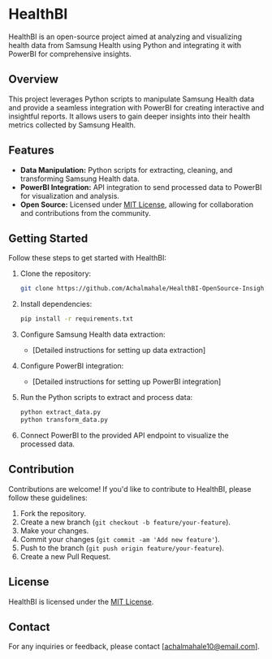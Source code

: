 # HealthBI

HealthBI is an open-source project aimed at analyzing and visualizing health data from Samsung Health using Python and integrating it with PowerBI for comprehensive insights.

## Overview

This project leverages Python scripts to manipulate Samsung Health data and provide a seamless integration with PowerBI for creating interactive and insightful reports. It allows users to gain deeper insights into their health metrics collected by Samsung Health.

## Features

- **Data Manipulation:** Python scripts for extracting, cleaning, and transforming Samsung Health data.
- **PowerBI Integration:** API integration to send processed data to PowerBI for visualization and analysis.
- **Open Source:** Licensed under [MIT License](LICENSE.md), allowing for collaboration and contributions from the community.

## Getting Started

Follow these steps to get started with HealthBI:

1. Clone the repository:

    ```bash
    git clone https://github.com/Achalmahale/HealthBI-OpenSource-Insights.git
    ```

2. Install dependencies:

    ```bash
    pip install -r requirements.txt
    ```

3. Configure Samsung Health data extraction:

    - [Detailed instructions for setting up data extraction]

4. Configure PowerBI integration:

    - [Detailed instructions for setting up PowerBI integration]

5. Run the Python scripts to extract and process data:

    ```bash
    python extract_data.py
    python transform_data.py
    ```

6. Connect PowerBI to the provided API endpoint to visualize the processed data.

## Contribution

Contributions are welcome! If you'd like to contribute to HealthBI, please follow these guidelines:

1. Fork the repository.
2. Create a new branch (`git checkout -b feature/your-feature`).
3. Make your changes.
4. Commit your changes (`git commit -am 'Add new feature'`).
5. Push to the branch (`git push origin feature/your-feature`).
6. Create a new Pull Request.

## License

HealthBI is licensed under the [MIT License](LICENSE.md).

## Contact

For any inquiries or feedback, please contact [achalmahale10@email.com].
